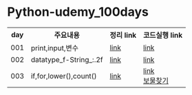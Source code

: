 # Python-udemy_100days

<table>
    <tr>
        <th>day</th>
        <th>주요내용</th>
        <th>정리 link</th>
        <th>코드실행 link</th>
    </tr>
    <tr>
        <td>001</td>
        <td>print,input,변수</td>
        <td>
            <a href="https://github.com/hyeah0/Python/blob/main/Udemy_100days/day001_print,input,%EB%B3%80%EC%88%98.md">link</a>
        </td>
        <td>
            <a href="https://replit.com/@hyeah0/day001#main.py" target="_blank">link</a>
        </td>
    </tr>
    <tr>
        <td>002</td>
        <td>datatype_f-String_:.2f</td>
        <td>
            <a href="https://github.com/hyeah0/Python/blob/main/Udemy_100days/day002_dataType_f-String_:.2f.md">link</a>
        </td>
        <td>
            <a href="https://replit.com/@hyeah0/day002#main.py" target="_blank">link</a>
        </td>
    </tr>
    <tr>
        <td>003</td>
        <td>if,for,lower(),count()</td>
        <td>
            <a href="https://github.com/hyeah0/Python/blob/main/Udemy_100days/day003_if%2Cfor%2Clower()%2Ccount().md" >link</a>
        </td>
        <td>
            <a href="https://replit.com/@hyeah0/day003ifforlowercount#main.py" target="_blank">link</a>
            <br>
            <a href="https://replit.com/@hyeah0/day003findtreasure#main.py" target="_blank">보물찾기</a>
        </td>
    </tr>
    
</table>
